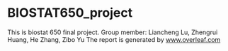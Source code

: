# BIOSTAT650_project
This is biostat 650 final project.
Group member: Liancheng Lu, Zhengrui Huang, He Zhang, Zibo Yu
The report is generated by www.overleaf.com
